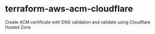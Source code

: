 # terraform-aws-acm-cloudflare
Create ACM certificate with DNS validation and validate using Cloudflare Hosted Zone
